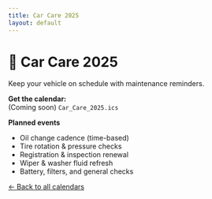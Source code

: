 ```yaml
---
title: Car Care 2025
layout: default
---
```


# 🚗 Car Care 2025
Keep your vehicle on schedule with maintenance reminders.

**Get the calendar:**  
(Coming soon) `Car_Care_2025.ics`

**Planned events**
- Oil change cadence (time-based)
- Tire rotation & pressure checks
- Registration & inspection renewal
- Wiper & washer fluid refresh
- Battery, filters, and general checks

[← Back to all calendars](/)
